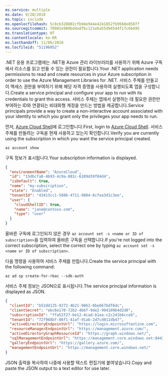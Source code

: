 ```yaml
---
ms.service: multiple
ms.date: 9/20/2018
ms.topic: include
ms.openlocfilehash: 5c8cb328802cfb94e944e4241852fb9568e8507f
ms.sourcegitcommit: 70982e900bd4adfbc121eba55d94544f17c6b495
ms.translationtype: HT
ms.contentlocale: ko-KR
ms.lasthandoff: 11/06/2018
ms.locfileid: "51196052"
---
```

<span data-ttu-id="56de7-101">.NET 응용 프로그램에는 .NET용 Azure 관리 라이브러리를 사용하기 위해 Azure 구독에서 리소스를 읽고 만들 수 있는 권한이 필요합니다.</span><span class="sxs-lookup"><span data-stu-id="56de7-101">Your .NET application needs permissions to read and create resources in your Azure subscription in order to use the Azure Management Libraries for .NET.</span></span> <span data-ttu-id="56de7-102">서비스 주체를 만들고 이 액세스 권한을 부여하기 위해 해당 자격 증명을 사용하여 실행되도록 앱을 구성합니다.</span><span class="sxs-lookup"><span data-stu-id="56de7-102">Create a service principal and configure your app to run with its credentials to grant this access.</span></span> <span data-ttu-id="56de7-103">서비스 주체는 앱에서 실행하는 데 필요한 권한만 부여하는 ID와 연결되는 비대화형 계정을 만드는 방법을 제공합니다.</span><span class="sxs-lookup"><span data-stu-id="56de7-103">Service principals provide a way to create a non-interactive account associated with your identity to which you grant only the privileges your app needs to run.</span></span>

<span data-ttu-id="56de7-104">먼저, [Azure Cloud Shell](https://shell.azure.com/bash)에 로그인합니다.</span><span class="sxs-lookup"><span data-stu-id="56de7-104">First, login to [Azure Cloud Shell](https://shell.azure.com/bash).</span></span> <span data-ttu-id="56de7-105">서비스 주체를 만들려는 구독을 현재 사용하고 있는지 확인합니다.</span><span class="sxs-lookup"><span data-stu-id="56de7-105">Verify you are currently using the subscription in which you want the service principal created.</span></span> 

```azurecli-interactive
az account show
```

<span data-ttu-id="56de7-106">구독 정보가 표시됩니다.</span><span class="sxs-lookup"><span data-stu-id="56de7-106">Your subscription information is displayed.</span></span>

```json
{
  "environmentName": "AzureCloud",
  "id": "15dbcfa8-4b93-4c9a-881c-6189d39f04d4",
  "isDefault": true,
  "name": "my-subscription",
  "state": "Enabled",
  "tenantId": "43413cc1-5886-4711-9804-8cfea3d1c3ee",
  "user": {
    "cloudShellID": true,
    "name": "jane@contoso.com",
    "type": "user"
  }
}
```

<span data-ttu-id="56de7-107">올바른 구독에 로그인되지 않은 경우 `az account set -s <name or ID of subscription>`을 입력하여 올바른 구독을 선택합니다.</span><span class="sxs-lookup"><span data-stu-id="56de7-107">If you're not logged into the correct subscription, select the correct one by typing `az account set -s <name or ID of subscription>`.</span></span>

<span data-ttu-id="56de7-108">다음 명령을 사용하여 서비스 주체를 만듭니다.</span><span class="sxs-lookup"><span data-stu-id="56de7-108">Create the service principal with the following command:</span></span>

```azurecli-interactive
az ad sp create-for-rbac --sdk-auth
```

<span data-ttu-id="56de7-109">서비스 주체 정보는 JSON으로 표시됩니다.</span><span class="sxs-lookup"><span data-stu-id="56de7-109">The service principal information is displayed as JSON.</span></span>

```json
{
  "clientId": "b52dd125-9272-4b21-9862-0be667bdf6dc",
  "clientSecret": "ebc6e170-72b2-4b6f-9de2-99410964d2d0",
  "subscriptionId": "ffa52f27-be12-4cad-b1ea-c2c241b6cceb",
  "tenantId": "72f988bf-86f1-41af-91ab-2d7cd011db47",
  "activeDirectoryEndpointUrl": "https://login.microsoftonline.com",
  "resourceManagerEndpointUrl": "https://management.azure.com/",
  "activeDirectoryGraphResourceId": "https://graph.windows.net/",
  "sqlManagementEndpointUrl": "https://management.core.windows.net:8443/",
  "galleryEndpointUrl": "https://gallery.azure.com/",
  "managementEndpointUrl": "https://management.core.windows.net/"
}
```

<span data-ttu-id="56de7-110">JSON 출력을 복사하여 나중에 사용할 텍스트 편집기에 붙여넣습니다.</span><span class="sxs-lookup"><span data-stu-id="56de7-110">Copy and paste the JSON output to a text editor for use later.</span></span>
